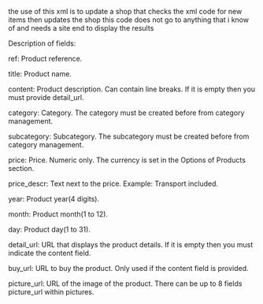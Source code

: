 the use of this xml is to update a shop that checks the xml code for new items then updates the shop this code does not go to anything that i know of and needs a site end to display the results

Description of fields:

ref:	Product reference.

title:	Product name.

content:	Product description. Can contain line breaks. If it is empty then you must provide detail_url.

category:	Category. The category must be created before from category management.

subcategory:	Subcategory. The subcategory must be created before from category management.

price:	Price. Numeric only. The currency is set in the Options of Products section.

price_descr:	Text next to the price. Example: Transport included.

year:	Product year(4 digits).

month:	Product month(1 to 12).

day:	Product day(1 to 31).

detail_url:	URL that displays the product details. If it is empty then you must indicate the content field.

buy_url:	URL to buy the product. Only used if the content field is provided.

picture_url:	URL of the image of the product. There can be up to 8 fields picture_url within pictures.
